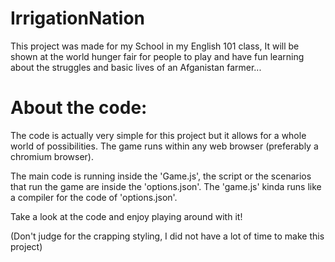 # IrrigationNation

This project was made for my School in my English 101 class, It will be shown at the world hunger fair for people to play and have fun learning about the struggles and basic lives of an Afganistan farmer...

# About the code:

The code is actually very simple for this project but it allows for a whole world of possibilities. The game runs within any web browser (preferably a chromium browser).

The main code is running inside the 'Game.js', the script or the scenarios that run the game are inside the 'options.json'. The 'game.js' kinda runs like a compiler for the code of 'options.json'. 

Take a look at the code and enjoy playing around with it!

(Don't judge for the crapping styling, I did not have a lot of time to make this project)
